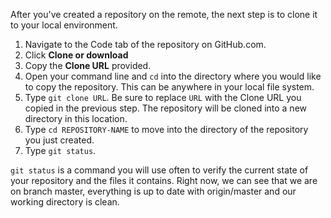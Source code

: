 After you've created a repository on the remote, the next step is to clone it to your local environment.

1. Navigate to the Code tab of the repository on GitHub.com.
1. Click **Clone or download**
1. Copy the **Clone URL** provided.
1. Open your command line and `cd` into the directory where you would like to copy the repository. This can be anywhere in your local file system.
1. Type `git clone URL`. Be sure to replace `URL` with the Clone URL you copied in the previous step. The repository will be cloned into a new directory in this location.
1. Type `cd REPOSITORY-NAME` to move into the directory of the repository you just created.
1. Type `git status`.

`git status` is a command you will use often to verify the current state of your repository and the files it contains. Right now, we can see that we are on branch master, everything is up to date with origin/master and our working directory is clean.
